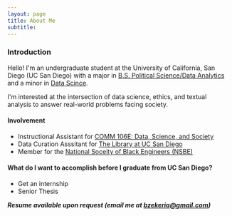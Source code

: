 ```yaml
---
layout: page
title: About Me
subtitle: 
---
```


### Introduction

Hello! I'm an undergraduate student at the University of California, San Diego (UC San Diego) with a major in [B.S. Political Science/Data Analytics](https://polisci.ucsd.edu/undergrad/major-and-minor-requirements/data_analytics.html) and a minor in [Data Scince](https://datascience.ucsd.edu/academics/undergraduate/minor-requirements/).

I'm interested at the intersection of data science, ethics, and textual analysis to answer real-world problems facing society.


#### Involvement

  - Instructional Assistant for [COMM 106E: Data, Science, and Society](https://stuartgeiger.com/teaching/COMM-106E-data-science-society-f22/)
  - Data Curation Asssitant for [The Library at UC San Diego ](https://library.ucsd.edu/research-and-collections/research-data/index.html)
  - Member for the [National Soceity of Black Engineers (NSBE)](https://nsbe.ucsd.edu/#about)

#### What do I want to accomplish before I graduate from UC San Diego?

  - Get an internship
  - Senior Thesis 

_**Resume available upon request (email me at [bzekeria@gmail.com](mailto:bzekeria@gmail.com))**_
